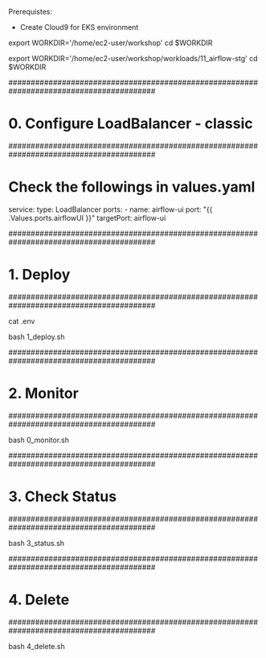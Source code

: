Prerequistes:
- Create Cloud9 for EKS environment

export WORKDIR='/home/ec2-user/workshop'
cd $WORKDIR

export WORKDIR='/home/ec2-user/workshop/workloads/11_airflow-stg'
cd $WORKDIR

#########################################################################################
# 0. Configure LoadBalancer - classic
#########################################################################################

# Check the followings in values.yaml
  service:
    type: LoadBalancer
    ports:
      - name: airflow-ui
        port: "{{ .Values.ports.airflowUI }}"
        targetPort: airflow-ui


#########################################################################################
# 1. Deploy 
#########################################################################################

cat .env

bash 1_deploy.sh 

#########################################################################################
# 2. Monitor
#########################################################################################

bash 0_monitor.sh

#########################################################################################
# 3. Check Status
#########################################################################################

bash 3_status.sh 

#########################################################################################
# 4. Delete
#########################################################################################

bash 4_delete.sh

